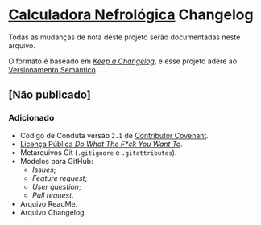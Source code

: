 # [Calculadora Nefrológica](https://github.com/Nereare/calculadora-nefrologica) Changelog

Todas as mudanças de nota deste projeto serão documentadas neste arquivo.

O formato é baseado em [_Keep a Changelog_](https://keepachangelog.com/en/1.0.0/), e esse projeto adere ao [Versionamento Semântico](https://semver.org/spec/v2.0.0.html).

## [Não publicado]

### Adicionado
- Código de Conduta versão `2.1` de [Contributor Covenant](https://www.contributor-covenant.org/).
- [Licença Pública _Do What The F*ck You Want To_](LICENSE.md).
- Metarquivos Git (`.gitignore` e `.gitattributes`).
- Modelos para GitHub:
  - _Issues_;
  - _Feature request_;
  - _User question_;
  - _Pull request_.
- Arquivo ReadMe.
- Arquivo Changelog.

